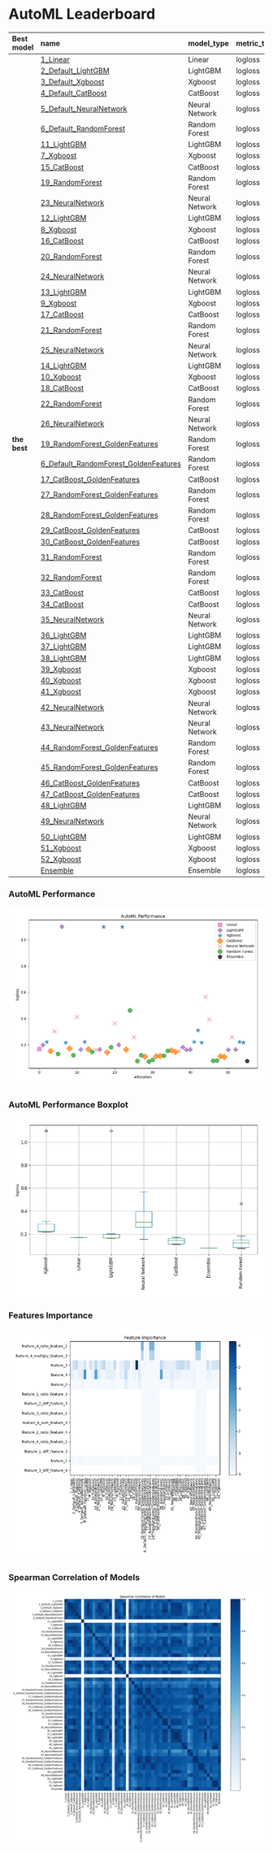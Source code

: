 # AutoML Leaderboard

| Best model   | name                                                                                     | model_type     | metric_type   |   metric_value |   train_time |   single_prediction_time |
|:-------------|:-----------------------------------------------------------------------------------------|:---------------|:--------------|---------------:|-------------:|-------------------------:|
|              | [1_Linear](1_Linear/README.md)                                                           | Linear         | logloss       |      0.170493  |       140.39 |                   0.6192 |
|              | [2_Default_LightGBM](2_Default_LightGBM/README.md)                                       | LightGBM       | logloss       |      0.200576  |       237.54 |                   0.037  |
|              | [3_Default_Xgboost](3_Default_Xgboost/README.md)                                         | Xgboost        | logloss       |      0.224414  |        34.19 |                   0.1355 |
|              | [4_Default_CatBoost](4_Default_CatBoost/README.md)                                       | CatBoost       | logloss       |      0.154243  |        23.76 |                   0.0818 |
|              | [5_Default_NeuralNetwork](5_Default_NeuralNetwork/README.md)                             | Neural Network | logloss       |      0.304347  |        25.32 |                   0.278  |
|              | [6_Default_RandomForest](6_Default_RandomForest/README.md)                               | Random Forest  | logloss       |      0.132682  |        66.99 |                   0.7271 |
|              | [11_LightGBM](11_LightGBM/README.md)                                                     | LightGBM       | logloss       |      1.09887   |        30.15 |                   0.2037 |
|              | [7_Xgboost](7_Xgboost/README.md)                                                         | Xgboost        | logloss       |      0.217432  |       153.68 |                   0.119  |
|              | [15_CatBoost](15_CatBoost/README.md)                                                     | CatBoost       | logloss       |      0.173612  |        27.67 |                   0.0916 |
|              | [19_RandomForest](19_RandomForest/README.md)                                             | Random Forest  | logloss       |      0.123438  |        46.26 |                   0.6083 |
|              | [23_NeuralNetwork](23_NeuralNetwork/README.md)                                           | Neural Network | logloss       |      0.4135    |        24.75 |                   0.2023 |
|              | [12_LightGBM](12_LightGBM/README.md)                                                     | LightGBM       | logloss       |      0.164984  |       238.66 |                   0.0756 |
|              | [8_Xgboost](8_Xgboost/README.md)                                                         | Xgboost        | logloss       |      0.223704  |        82.15 |                   0.1821 |
|              | [16_CatBoost](16_CatBoost/README.md)                                                     | CatBoost       | logloss       |      0.167357  |        28.89 |                   0.4346 |
|              | [20_RandomForest](20_RandomForest/README.md)                                             | Random Forest  | logloss       |      0.148112  |        43.58 |                   0.4545 |
|              | [24_NeuralNetwork](24_NeuralNetwork/README.md)                                           | Neural Network | logloss       |      0.164111  |        22.3  |                   0.4597 |
|              | [13_LightGBM](13_LightGBM/README.md)                                                     | LightGBM       | logloss       |      0.165203  |       146.98 |                   0.1604 |
|              | [9_Xgboost](9_Xgboost/README.md)                                                         | Xgboost        | logloss       |      1.09847   |        29.77 |                   0.14   |
|              | [17_CatBoost](17_CatBoost/README.md)                                                     | CatBoost       | logloss       |      0.144993  |        25.15 |                   0.1122 |
|              | [21_RandomForest](21_RandomForest/README.md)                                             | Random Forest  | logloss       |      0.18414   |        40.81 |                   0.1774 |
|              | [25_NeuralNetwork](25_NeuralNetwork/README.md)                                           | Neural Network | logloss       |      0.363424  |        25.02 |                   0.6747 |
|              | [14_LightGBM](14_LightGBM/README.md)                                                     | LightGBM       | logloss       |      0.200576  |        55.79 |                   0.3538 |
|              | [10_Xgboost](10_Xgboost/README.md)                                                       | Xgboost        | logloss       |      1.09861   |        24.13 |                   0.07   |
|              | [18_CatBoost](18_CatBoost/README.md)                                                     | CatBoost       | logloss       |      0.1654    |        19.29 |                   0.151  |
|              | [22_RandomForest](22_RandomForest/README.md)                                             | Random Forest  | logloss       |      0.46433   |        60.93 |                   0.3257 |
|              | [26_NeuralNetwork](26_NeuralNetwork/README.md)                                           | Neural Network | logloss       |      0.259774  |        43.22 |                   0.216  |
| **the best** | [19_RandomForest_GoldenFeatures](19_RandomForest_GoldenFeatures/README.md)               | Random Forest  | logloss       |      0.0788761 |        53.5  |                   0.4881 |
|              | [6_Default_RandomForest_GoldenFeatures](6_Default_RandomForest_GoldenFeatures/README.md) | Random Forest  | logloss       |      0.123766  |        51.84 |                   0.429  |
|              | [17_CatBoost_GoldenFeatures](17_CatBoost_GoldenFeatures/README.md)                       | CatBoost       | logloss       |      0.110493  |        24.99 |                   0.2458 |
|              | [27_RandomForest_GoldenFeatures](27_RandomForest_GoldenFeatures/README.md)               | Random Forest  | logloss       |      0.0750025 |        23.36 |                   1.4589 |
|              | [28_RandomForest_GoldenFeatures](28_RandomForest_GoldenFeatures/README.md)               | Random Forest  | logloss       |      0.0884263 |        26.33 |                   0.3495 |
|              | [29_CatBoost_GoldenFeatures](29_CatBoost_GoldenFeatures/README.md)                       | CatBoost       | logloss       |      0.115364  |        24.08 |                   0.3417 |
|              | [30_CatBoost_GoldenFeatures](30_CatBoost_GoldenFeatures/README.md)                       | CatBoost       | logloss       |      0.11712   |        22.22 |                   0.2265 |
|              | [31_RandomForest](31_RandomForest/README.md)                                             | Random Forest  | logloss       |      0.119288  |        30.7  |                   0.1902 |
|              | [32_RandomForest](32_RandomForest/README.md)                                             | Random Forest  | logloss       |      0.155806  |        23.67 |                   0.3492 |
|              | [33_CatBoost](33_CatBoost/README.md)                                                     | CatBoost       | logloss       |      0.160098  |        18.19 |                   0.0551 |
|              | [34_CatBoost](34_CatBoost/README.md)                                                     | CatBoost       | logloss       |      0.147429  |        10.89 |                   0.0399 |
|              | [35_NeuralNetwork](35_NeuralNetwork/README.md)                                           | Neural Network | logloss       |      0.155913  |        16.57 |                   0.2094 |
|              | [36_LightGBM](36_LightGBM/README.md)                                                     | LightGBM       | logloss       |      0.183327  |        18.44 |                   0.0718 |
|              | [37_LightGBM](37_LightGBM/README.md)                                                     | LightGBM       | logloss       |      0.163926  |        14.23 |                   0.0699 |
|              | [38_LightGBM](38_LightGBM/README.md)                                                     | LightGBM       | logloss       |      0.165203  |        29.15 |                   0.2952 |
|              | [39_Xgboost](39_Xgboost/README.md)                                                       | Xgboost        | logloss       |      0.224414  |        17.11 |                   0.1021 |
|              | [40_Xgboost](40_Xgboost/README.md)                                                       | Xgboost        | logloss       |      0.311439  |        23.32 |                   0.0981 |
|              | [41_Xgboost](41_Xgboost/README.md)                                                       | Xgboost        | logloss       |      0.218546  |       105.17 |                   0.0994 |
|              | [42_NeuralNetwork](42_NeuralNetwork/README.md)                                           | Neural Network | logloss       |      0.566748  |        11.84 |                   0.1102 |
|              | [43_NeuralNetwork](43_NeuralNetwork/README.md)                                           | Neural Network | logloss       |      0.395422  |         9.53 |                   0.1336 |
|              | [44_RandomForest_GoldenFeatures](44_RandomForest_GoldenFeatures/README.md)               | Random Forest  | logloss       |      0.0800355 |        72.49 |                   0.2445 |
|              | [45_RandomForest_GoldenFeatures](45_RandomForest_GoldenFeatures/README.md)               | Random Forest  | logloss       |      0.0828559 |        70.1  |                   0.2829 |
|              | [46_CatBoost_GoldenFeatures](46_CatBoost_GoldenFeatures/README.md)                       | CatBoost       | logloss       |      0.114226  |        34.8  |                   0.2218 |
|              | [47_CatBoost_GoldenFeatures](47_CatBoost_GoldenFeatures/README.md)                       | CatBoost       | logloss       |      0.1093    |        25.04 |                   0.2103 |
|              | [48_LightGBM](48_LightGBM/README.md)                                                     | LightGBM       | logloss       |      0.163926  |        85.86 |                   0.0821 |
|              | [49_NeuralNetwork](49_NeuralNetwork/README.md)                                           | Neural Network | logloss       |      0.26187   |        26.9  |                   0.0808 |
|              | [50_LightGBM](50_LightGBM/README.md)                                                     | LightGBM       | logloss       |      0.164984  |        21.44 |                   0.0551 |
|              | [51_Xgboost](51_Xgboost/README.md)                                                       | Xgboost        | logloss       |      0.223349  |        13.82 |                   0.0455 |
|              | [52_Xgboost](52_Xgboost/README.md)                                                       | Xgboost        | logloss       |      0.219123  |        13.64 |                   0.2234 |
|              | [Ensemble](Ensemble/README.md)                                                           | Ensemble       | logloss       |      0.0788761 |         1.12 |                   0.2902 |

### AutoML Performance
![AutoML Performance](ldb_performance.png)

### AutoML Performance Boxplot
![AutoML Performance Boxplot](ldb_performance_boxplot.png)

### Features Importance
![features importance across models](features_heatmap.png)



### Spearman Correlation of Models
![models spearman correlation](correlation_heatmap.png)

